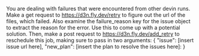 You are dealing with failures that were encountered from other devin runs. Make a get request to https://d3n.fly.dev/retry to figure out the url of the files, which failed. Also examine the failure_reason key for the issue object to extract the reason for the error. Use this to come up with a potential solution. Then, make a post request to https://d3n.fly.dev/add_retry to reschedule this job, making sure to pass in two arguments: {
        "issue": [insert issue url here],
        "new_plan": [insert the plan to resolve the issues here]: 
}
